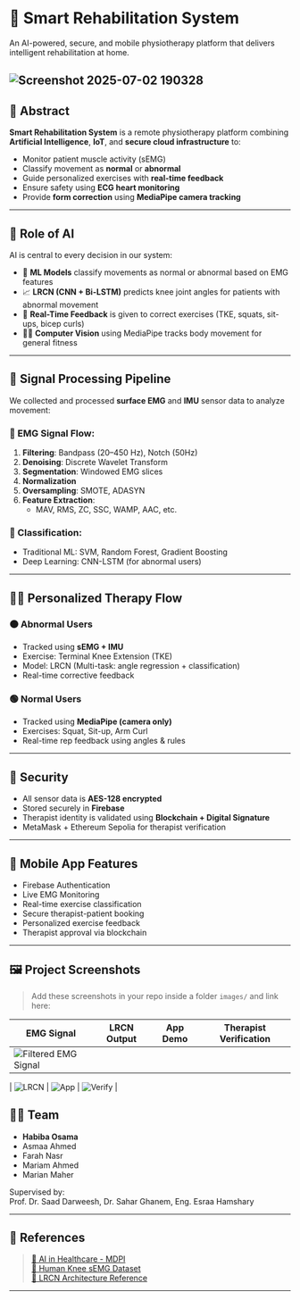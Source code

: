 # 💪 Smart Rehabilitation System

An AI-powered, secure, and mobile physiotherapy platform that delivers intelligent rehabilitation at home.

![Screenshot 2025-07-02 190328](https://github.com/user-attachments/assets/27ce2f6b-d818-4eb8-a6e7-a06eb6d77188)
---

## 🎯 Abstract

**Smart Rehabilitation System** is a remote physiotherapy platform combining **Artificial Intelligence**, **IoT**, and **secure cloud infrastructure** to:

- Monitor patient muscle activity (sEMG)
- Classify movement as **normal** or **abnormal**
- Guide personalized exercises with **real-time feedback**
- Ensure safety using **ECG heart monitoring**
- Provide **form correction** using **MediaPipe camera tracking**

---

## 🧠 Role of AI

AI is central to every decision in our system:

- 🤖 **ML Models** classify movements as normal or abnormal based on EMG features
- 📈 **LRCN (CNN + Bi-LSTM)** predicts knee joint angles for patients with abnormal movement
- 🎯 **Real-Time Feedback** is given to correct exercises (TKE, squats, sit-ups, bicep curls)
- 🧑‍⚕️ **Computer Vision** using MediaPipe tracks body movement for general fitness

---

## 🧪 Signal Processing Pipeline

We collected and processed **surface EMG** and **IMU** sensor data to analyze movement:

### 📌 EMG Signal Flow:
1. **Filtering**: Bandpass (20–450 Hz), Notch (50Hz)
2. **Denoising**: Discrete Wavelet Transform
3. **Segmentation**: Windowed EMG slices
4. **Normalization**
5. **Oversampling**: SMOTE, ADASYN
6. **Feature Extraction**:
   - MAV, RMS, ZC, SSC, WAMP, AAC, etc.

### 📌 Classification:
- Traditional ML: SVM, Random Forest, Gradient Boosting
- Deep Learning: CNN-LSTM (for abnormal users)

---

## 🧘‍♀️ Personalized Therapy Flow

### 🟠 Abnormal Users
- Tracked using **sEMG + IMU**
- Exercise: Terminal Knee Extension (TKE)
- Model: LRCN (Multi-task: angle regression + classification)
- Real-time corrective feedback

### 🟢 Normal Users
- Tracked using **MediaPipe (camera only)**
- Exercises: Squat, Sit-up, Arm Curl
- Real-time rep feedback using angles & rules

---

## 🔐 Security

- All sensor data is **AES-128 encrypted**
- Stored securely in **Firebase**
- Therapist identity is validated using **Blockchain + Digital Signature**
- MetaMask + Ethereum Sepolia for therapist verification

---

## 📱 Mobile App Features

- Firebase Authentication
- Live EMG Monitoring
- Real-time exercise classification
- Secure therapist-patient booking
- Personalized exercise feedback
- Therapist approval via blockchain

---

## 🖼️ Project Screenshots

> Add these screenshots in your repo inside a folder `images/` and link here:

| EMG Signal | LRCN Output | App Demo | Therapist Verification |
|------------|-------------|----------|-------------------------|
| ![Filtered EMG Signal](https://github.com/user-attachments/assets/b921e985-b8b1-4638-bbba-1c6321f8f530)

| ![LRCN]([images/lrcn_output.png](https://github.com/user-attachments/assets/a8d5957d-7903-4283-9bcc-5025d9180d0a)) | ![App]([images/app_home.png](https://github.com/user-attachments/assets/d7e3a503-a484-4605-99e0-1d60fdb8ebca)) | ![Verify]([images/therapist_verify.png](https://github.com/user-attachments/assets/1fab217f-8821-4a68-a454-21e7c460cbbe)) |


## 👩‍💻 Team

- **Habiba Osama**
- Asmaa Ahmed
- Farah Nasr
- Mariam Ahmed
- Marian Maher

Supervised by:  
Prof. Dr. Saad Darweesh, Dr. Sahar Ghanem, Eng. Esraa Hamshary

---

## 📄 References

> [📄 AI in Healthcare - MDPI](https://www.mdpi.com/2075-4426/13/6/951/pdf)  
> [📄 Human Knee sEMG Dataset](https://doi.org/10.1016/j.bspc.2022.103836)  
> [📄 LRCN Architecture Reference](https://www.ncbi.nlm.nih.gov/pmc/articles/PMC9550908/)

---





